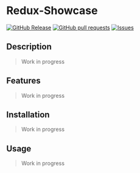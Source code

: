 # Redux-Showcase
[![GitHub Release](https://img.shields.io/github/release/zjayers/redux-showcase.svg?style=flat)](https://github.com/zjayers/redux-showcase/releases)
[![GitHub pull requests](https://img.shields.io/github/issues-pr/zjayers/redux-showcase.svg?style=flat)](https://github.com/zjayers/redux-showcase/pulls)
[![Issues](https://img.shields.io/github/issues-raw/zjayers/redux-showcase.svg?maxAge=25000)](https://github.com/zjayers/redux-showcase/issues)

## Description

> Work in progress

## Features

> Work in progress

## Installation

> Work in progress

## Usage

> Work in progress
